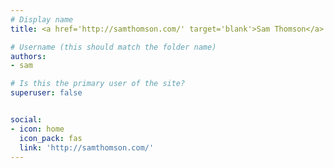```yaml
---
# Display name
title: <a href='http://samthomson.com/' target='blank'>Sam Thomson</a>

# Username (this should match the folder name)
authors:
- sam

# Is this the primary user of the site?
superuser: false


social:
- icon: home
  icon_pack: fas
  link: 'http://samthomson.com/'
---
```

